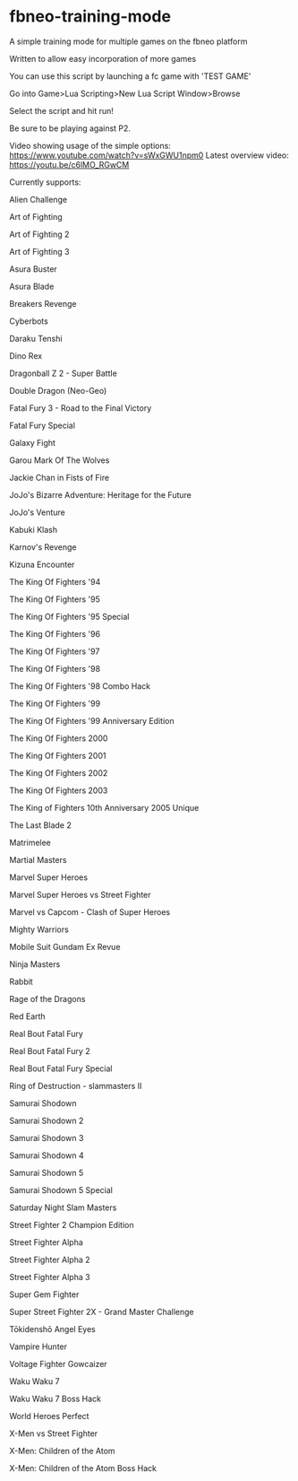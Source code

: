 # fbneo-training-mode
A simple training mode for multiple games on the fbneo platform

Written to allow easy incorporation of more games

You can use this script by launching a fc game with 'TEST GAME'

Go into Game>Lua Scripting>New Lua Script Window>Browse

Select the script and hit run!

Be sure to be playing against P2.


Video showing usage of the simple options: https://www.youtube.com/watch?v=sWxGWU1npm0
Latest overview video: https://youtu.be/c6lMO_RGwCM


Currently supports:

Alien Challenge

Art of Fighting

Art of Fighting 2

Art of Fighting 3

Asura Buster

Asura Blade

Breakers Revenge

Cyberbots

Daraku Tenshi

Dino Rex

Dragonball Z 2 - Super Battle

Double Dragon (Neo-Geo)

Fatal Fury 3 - Road to the Final Victory

Fatal Fury Special

Galaxy Fight

Garou Mark Of The Wolves

Jackie Chan in Fists of Fire

JoJo's Bizarre Adventure: Heritage for the Future

JoJo's Venture

Kabuki Klash

Karnov's Revenge

Kizuna Encounter

The King Of Fighters '94

The King Of Fighters '95

The King Of Fighters '95 Special

The King Of Fighters '96

The King Of Fighters '97

The King Of Fighters '98

The King Of Fighters '98 Combo Hack

The King Of Fighters '99

The King Of Fighters '99 Anniversary Edition

The King Of Fighters 2000

The King Of Fighters 2001

The King Of Fighters 2002

The King Of Fighters 2003

The King of Fighters 10th Anniversary 2005 Unique

The Last Blade 2

Matrimelee

Martial Masters

Marvel Super Heroes

Marvel Super Heroes vs Street Fighter

Marvel vs Capcom - Clash of Super Heroes

Mighty Warriors

Mobile Suit Gundam Ex Revue

Ninja Masters

Rabbit

Rage of the Dragons

Red Earth

Real Bout Fatal Fury

Real Bout Fatal Fury 2

Real Bout Fatal Fury Special

Ring of Destruction - slammasters II

Samurai Shodown

Samurai Shodown 2

Samurai Shodown 3

Samurai Shodown 4

Samurai Shodown 5

Samurai Shodown 5 Special

Saturday Night Slam Masters

Street Fighter 2 Champion Edition

Street Fighter Alpha

Street Fighter Alpha 2

Street Fighter Alpha 3

Super Gem Fighter

Super Street Fighter 2X - Grand Master Challenge

Tōkidenshō Angel Eyes

Vampire Hunter

Voltage Fighter Gowcaizer

Waku Waku 7

Waku Waku 7 Boss Hack

World Heroes Perfect

X-Men vs Street Fighter

X-Men: Children of the Atom

X-Men: Children of the Atom Boss Hack
